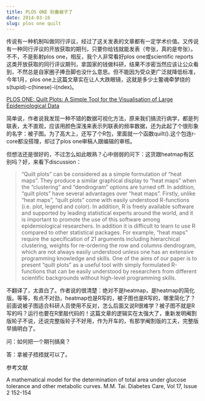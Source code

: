 ```yaml
---
title: PLOS ONE 别叠被子了
date: 2014-03-16
slug: plos one quilt
---
```


传说有一种机制叫做同行评议，经过了这关发表的文章都有一定学术价值。又传说有一种同行评议的开放获取的期刊，只要你给钱就能发表（夸张，真的是夸张）。不不，不是影射plos one，相反，我个人非常看好plos one或scientific reports这类开放获取的同行评议期刊，拿国家的钱做科研，结果不涉密当然应该让公众看到，不然总是自家圈子捧丑脚也没什么意思。但不能因为受众更广泛就降低标准，今年1月，plos one上这篇文章实在让人大跌眼镜，这就是多少土鳖魂牵梦绕的s(tupid)-c(hinese)-i(ndex)。

[PLOS ONE: Quilt Plots: A Simple Tool for the Visualisation of Large Epidemiological Data](http://www.plosone.org/article/info%3Adoi%2F10.1371%2Fjournal.pone.0085047#pone-0085047-t001)

简单说，作者说我发现一种不错的数据可视化方法，原来我们搞流行病学，都是列联表，太不直观，应该用颜色深浅来表示列联表的频率数据，还为此起了个很形象的名字：被子图。为了高大上，还写了个R包，里面就一个函数quilt().这个包连r-core都没搭理，却过了plos one审稿人跟编辑的审核。

但想法还是很好的，不过怎么如此眼熟？心中弱弱的问下：这货跟heatmap有区别吗？好，来看下discussion：

> “Quilt plots” can be considered as a simple formulation of “heat maps”. They produce a similar graphical display to “heat maps” when the “clustering” and “dendrogram” options are turned off. In addition, “quilt plots” have several advantages over “heat maps”. Firstly, unlike “heat maps”, “quilt plots” come with easily understood R-functions (i.e. plot, legend and color). In addition, R is freely available software and supported by leading statistical experts around the world, and it is important to promote the use of this software among epidemiological researchers. In addition it is difficult to learn to use R compared to other statistical packages. For example, “heat maps” require the specification of 21 arguments including hierarchical clustering, weights for re-ordering the row and columns dendrogram, which are not always easily understood unless one has an extensive programming knowledge and skills. One of the aims of our paper is to present “quilt plots” as a useful tool with simply formulated R-functions that can be easily understood by researchers from different scientific backgrounds without high-level programming skills.

不翻译了，太直白了。作者说的很清楚：绝对不是heatmap，是heatmap的简化版。等等，有点不对劲，heatmap也是R写的，被子图也是R写的，哪里简化了？前面说被子图适合科研人员使用不反对，怎么后面又说R很难学？被子图不就是R写的吗？运行也要在R里敲代码的！这篇文章的逻辑实在太强大了，重新发明阉割版轮子不说，还说完整版轮子不好用，作为开车的，有那学阉割版的工夫，完整版早搞明白了。

问：如何把一个期刊搞臭？

答：拿被子捂捂就可以了。

参考文献

A mathematical model for the determination of total area under glucose tolerance and other metabolic curves. M.M. Tai. Diabetes Care, Vol 17, Issue 2 152-154
